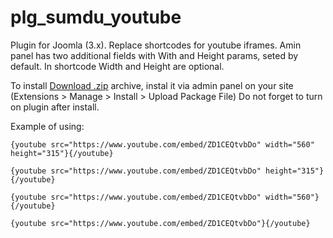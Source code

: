 # plg_sumdu_youtube

Plugin for Joomla (3.x). Replace shortcodes for youtube iframes.
Amin panel has two additional fields with With and Height params, seted by default.
In shortcode Width and Height are optional.

To install [Download .zip](https://github.com/SHolovanenko/plg_sumdu_youtube/blob/master/plg_sumdu_youtube.zip) archive, instal it via admin panel on your site (Extensions > Manage > Install > Upload Package File)
Do not forget to turn on plugin after install.

Example of using:
```
{youtube src="https://www.youtube.com/embed/ZD1CEQtvbDo" width="560" height="315"}{/youtube}

{youtube src="https://www.youtube.com/embed/ZD1CEQtvbDo" height="315"}{/youtube}

{youtube src="https://www.youtube.com/embed/ZD1CEQtvbDo" width="560"}{/youtube}

{youtube src="https://www.youtube.com/embed/ZD1CEQtvbDo"}{/youtube}
```
